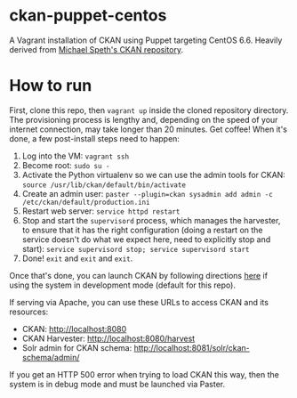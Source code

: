 # ckan-puppet-centos

A Vagrant installation of CKAN using Puppet targeting CentOS 6.6.  Heavily derived from [Michael Speth's CKAN repository](https://github.com/Conzar/ckan-puppet).

# How to run

First, clone this repo, then `vagrant up` inside the cloned repository directory.  The provisioning process is lengthy and, depending on the speed of your internet connection, may take longer than 20 minutes.  Get coffee!  When it's done, a few post-install steps need to happen:

 1. Log into the VM: `vagrant ssh`
 1. Become root: `sudo su -`
 1. Activate the Python virtualenv so we can use the admin tools for CKAN: `source /usr/lib/ckan/default/bin/activate`
 1. Create an admin user: `paster --plugin=ckan sysadmin add admin -c /etc/ckan/default/production.ini`
 1. Restart web server: `service httpd restart`
 1. Stop and start the `supervisord` process, which manages the harvester, to ensure that it has the right configuration (doing a restart on the service doesn't do what we expect here, need to explicitly stop and start): `service supervisord stop; service supervisord start`
 1. Done!  `exit` and `exit` and `exit`.

Once that's done, you can launch CKAN by following directions [here](https://github.com/ua-snap/data-distribution) if using the system in development mode (default for this repo).

If serving via Apache, you can use these URLs to access CKAN and its resources:

 * CKAN: [http://localhost:8080](http://localhost:8080)
 * CKAN Harvester: [http://localhost:8080/harvest](http://localhost:8080/harvest)
 * Solr admin for CKAN schema: [http://localhost:8081/solr/ckan-schema/admin/](http://localhost:8081/solr/ckan-schema/admin/)

If you get an HTTP 500 error when trying to load CKAN this way, then the system is in debug mode and must be launched via Paster.
